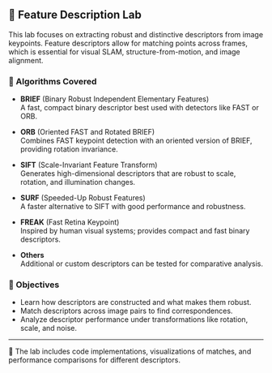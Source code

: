 ## 🧩 Feature Description Lab

This lab focuses on extracting robust and distinctive descriptors from image keypoints. Feature descriptors allow for matching points across frames, which is essential for visual SLAM, structure-from-motion, and image alignment.

### 🧠 Algorithms Covered

- **BRIEF** (Binary Robust Independent Elementary Features)  
  A fast, compact binary descriptor best used with detectors like FAST or ORB.

- **ORB** (Oriented FAST and Rotated BRIEF)  
  Combines FAST keypoint detection with an oriented version of BRIEF, providing rotation invariance.

- **SIFT** (Scale-Invariant Feature Transform)  
  Generates high-dimensional descriptors that are robust to scale, rotation, and illumination changes.

- **SURF** (Speeded-Up Robust Features)  
  A faster alternative to SIFT with good performance and robustness.

- **FREAK** (Fast Retina Keypoint)  
  Inspired by human visual systems; provides compact and fast binary descriptors.

- **Others**  
  Additional or custom descriptors can be tested for comparative analysis.

### 🎯 Objectives

- Learn how descriptors are constructed and what makes them robust.
- Match descriptors across image pairs to find correspondences.
- Analyze descriptor performance under transformations like rotation, scale, and noise.

---

📁 The lab includes code implementations, visualizations of matches, and performance comparisons for different descriptors.

